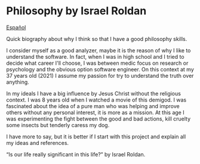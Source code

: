 # Philosophy by Israel Roldan

[Español][Leeme]

Quick biography about why I think so that I have a good philosophy skills.

I consider myself as a good analyzer, maybe it is the reason of why I like to understand the software. In fact, when I was in high school and I tried to decide what career I'll choose, I was between medic focus on research or psychology and the obvious option software engineer. On this context at my 37 years old (2021) I assume my passion for try to understand the truth over anything.

In my ideals I have a big influence by Jesus Christ without the religious context. I was 8 years old when I watched a movie of this demigod. I was fascinated about the idea of a pure man who was helping and improve others without any personal interest, it is more as a mission. At this age I was experimenting the fight between the good and bad actions, kill cruelty some insects but tenderly caress my dog.

I have more to say, but it is better if I start with this project and explain all my ideas and references.

“Is our life really significant in this life?” by Israel Roldan.



[Leeme]: LEEME.md
